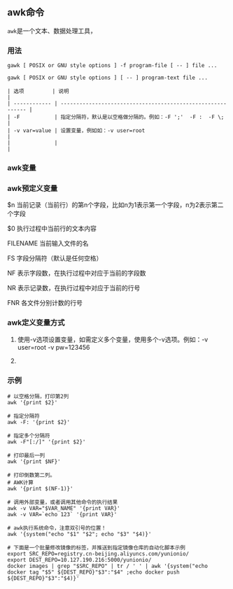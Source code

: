 ## awk命令

`awk`是一个文本、数据处理工具，

### 用法
```
gawk [ POSIX or GNU style options ] -f program-file [ -- ] file ...

gawk [ POSIX or GNU style options ] [ -- ] program-text file ...

| 选项         | 说明                                                        |
| ------------ | ----------------------------------------------------------- |
| -F           | 指定分隔符，默认是以空格做分隔的。例如：-F ';'  -F :  -F \; |
| -v var=value | 设置变量，例如如：-v user=root                              |
|              |                                                             |
```
### awk变量

### awk预定义变量

$n  当前记录（当前行）的第n个字段，比如n为1表示第一个字段，n为2表示第二个字段

$0  执行过程中当前行的文本内容

FILENAME  当前输入文件的名

FS  字段分隔符（默认是任何空格）

NF  表示字段数，在执行过程中对应于当前的字段数

NR  表示记录数，在执行过程中对应于当前的行号

FNR  各文件分别计数的行号

### awk定义变量方式

1) 使用-v选项设置变量，如需定义多个变量，使用多个-v选项。例如：-v user=root -v pw=123456

2)

###  示例

~~~shell
# 以空格分隔，打印第2列
awk '{print $2}'

# 指定分隔符
awk -F: '{print $2}'

# 指定多个分隔符
awk -F"[:/]" '{print $2}'

# 打印最后一列
awk '{print $NF}'

# 打印倒数第二列。
# AWK计算
awk '{print $(NF-1)}'

# 调用外部变量，或者调用其他命令的执行结果
awk -v VAR="$VAR_NAME" '{print VAR}'
awk -v VAR=`echo 123` '{print VAR}'

# awk执行系统命令，注意双引号的位置！
awk '{system("echo "$1" "$2"; echo "$3" "$4)}'

# 下面是一个批量修改镜像的标签，并推送到指定镜像仓库的自动化脚本示例
export SRC_REPO=registry.cn-beijing.aliyuncs.com/yunionio/
export DEST_REPO=10.127.190.216:5000/yunionio/
docker images | grep "$SRC_REPO" | tr / ' ' | awk '{system("echo docker tag "$5" ${DEST_REPO}"$3":"$4" ;echo docker push ${DEST_REPO}"$3":"$4)}'
~~~
